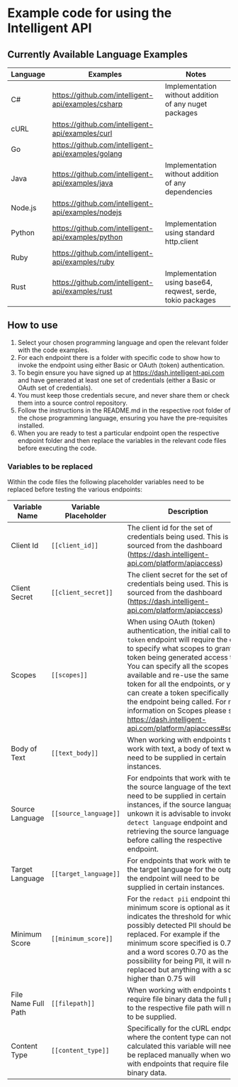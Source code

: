 # Example code for using the Intelligent API

## Currently Available Language Examples

| Language | Examples                                           | Notes                                                       |
| -------- | -------------------------------------------------- | ----------------------------------------------------------- |
| C#       | https://github.com/intelligent-api/examples/csharp | Implementation without addition of any nuget packages       |
| cURL     | https://github.com/intelligent-api/examples/curl   |                                                             |
| Go       | https://github.com/intelligent-api/examples/golang |                                                             |
| Java     | https://github.com/intelligent-api/examples/java   | Implementation without addition of any dependencies         |
| Node.js  | https://github.com/intelligent-api/examples/nodejs |                                                             |
| Python   | https://github.com/intelligent-api/examples/python | Implementation using standard http.client                   |
| Ruby     | https://github.com/intelligent-api/examples/ruby   |                                                             |
| Rust     | https://github.com/intelligent-api/examples/rust   | Implementation using base64, reqwest, serde, tokio packages |

## How to use

1. Select your chosen programming language and open the relevant folder with the code examples.
2. For each endpoint there is a folder with specific code to show how to invoke the endpoint using either Basic or OAuth (token) authentication.
3. To begin ensure you have signed up at https://dash.intelligent-api.com and have generated at least one set of credentials (either a Basic or OAuth set of credentials).
4. You must keep those credentials secure, and never share them or check them into a source control repository.
5. Follow the instructions in the README.md in the respective root folder of the chose programming language, ensuring you have the pre-requisites installed.
6. When you are ready to test a particular endpoint open the respective endpoint folder and then replace the variables in the relevant code files before executing the code.

### Variables to be replaced

Within the code files the following placeholder variables need to be replaced before testing the various endpoints:

| Variable Name       | Variable Placeholder  | Description                                                                                                                                                                                                                                                                                                                                                                                                                                         |
| ------------------- | --------------------- | --------------------------------------------------------------------------------------------------------------------------------------------------------------------------------------------------------------------------------------------------------------------------------------------------------------------------------------------------------------------------------------------------------------------------------------------------- |
| Client Id           | `[[client_id]]`       | The client id for the set of credentials being used. This is sourced from the dashboard (https://dash.intelligent-api.com/platform/apiaccess)                                                                                                                                                                                                                                                                                                       |
| Client Secret       | `[[client_secret]]`   | The client secret for the set of credentials being used. This is sourced from the dashboard (https://dash.intelligent-api.com/platform/apiaccess)                                                                                                                                                                                                                                                                                                   |
| Scopes              | `[[scopes]]`          | When using OAuth (token) authentication, the initial call to the `token` endpoint will require the caller to specify what scopes to grant the token being generated access to. You can specify all the scopes available and re-use the same token for all the endpoints, or you can create a token specifically for the endpoint being called. For more information on Scopes please see https://dash.intelligent-api.com/platform/apiaccess#scopes |
| Body of Text        | `[[text_body]]`       | When working with endpoints the work with text, a body of text will need to be supplied in certain instances.                                                                                                                                                                                                                                                                                                                                       |
| Source Language     | `[[source_language]]` | For endpoints that work with text the source language of the text will need to be supplied in certain instances, if the source language is unkown it is advisable to invoke the `detect language` endpoint and retrieving the source language before calling the respective endpoint.                                                                                                                                                               |
| Target Language     | `[[target_language]]` | For endpoints that work with text the target language for the output of the endpoint will need to be supplied in certain instances.                                                                                                                                                                                                                                                                                                                 |
| Minimum Score       | `[[minimum_score]]`   | For the `redact pii` endpoint this minimum score is optional as it indicates the threshold for which possibly detected PII should be replaced. For example if the minimum score specified is 0.75 and a word scores 0.70 as the possibility for being PII, it will not be replaced but anything with a score higher than 0.75 will                                                                                                                  |
| File Name Full Path | `[[filepath]]`        | When working with endpoints that require file binary data the full path to the respective file path will need to be supplied.                                                                                                                                                                                                                                                                                                                       |
| Content Type        | `[[content_type]]`    | Specifically for the cURL endpoints where the content type can not be calculated this variable will need to be replaced manually when working with endpoints that require file binary data.                                                                                                                                                                                                                                                         |
